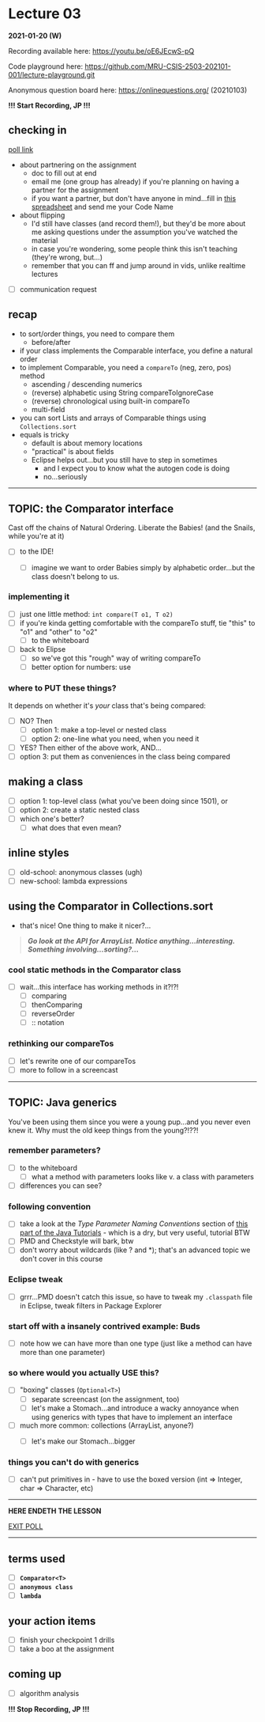 # Lecture 03

**2021-01-20 (W)**

Recording available here: https://youtu.be/oE6JEcwS-pQ

Code playground here: https://github.com/MRU-CSIS-2503-202101-001/lecture-playground.git

Anonymous question board here: https://onlinequestions.org/ (20210103)


**!!! Start Recording, JP !!!**


## checking in

[poll link](https://directpoll.com/r?XDbzPBd3ixYqg8hPSCpAcdV3VibwOj81h7YzQxP)

- about partnering on the assignment
  - doc to fill out at end
  - email me (one group has already) if you're planning on having a partner for the assignment
  - if you want a partner, but don't have anyone in mind...fill in [this spreadsheet](https://docs.google.com/spreadsheets/d/1evMfEuM09lXf67mY46TFcM3aGOI8M-yA6kf3j5rIK5Y/edit?usp=sharing) and send me your Code Name
- about flipping
  - I'd still have classes (and record them!), but they'd be more about me asking questions under the assumption you've watched the material
  - in case you're wondering, some people think this isn't teaching (they're wrong, but...)
  - remember that you can ff and jump around in vids, unlike realtime lectures

- [ ] communication request


## recap

- to sort/order things, you need to compare them
  - before/after
- if your class implements the Comparable interface, you define a natural order
- to implement Comparable, you need a `compareTo` (neg, zero, pos) method
  - ascending / descending numerics
  - (reverse) alphabetic using String compareToIgnoreCase
  - (reverse) chronological using built-in compareTo
  - multi-field 
- you can sort Lists and arrays of Comparable things using `Collections.sort`
- equals is tricky
  - default is about memory locations
  - "practical" is about fields
  - Eclipse helps out...but you still have to step in sometimes
    - and I expect you to know what the autogen code is doing
    - no...seriously

---

## TOPIC: the Comparator interface

Cast off the chains of Natural Ordering. Liberate the Babies! (and the Snails, while you're at it)

- [ ] to the IDE!
  - [ ]  imagine we want to order Babies simply by alphabetic order...but the class doesn't belong to us.


### implementing it


- [ ] just one little method: `int compare(T o1, T o2)`
- [ ] if you're kinda getting comfortable with the compareTo stuff, tie "this" to "o1" and "other" to "o2"
   - [ ] to the whiteboard
 - [ ] back to Elipse
   - [ ] so we've got this "rough" way of writing compareTo
   - [ ] better option for numbers: use 

### where to PUT these things?

It depends on whether it's *your* class that's being compared:

- [ ] NO? Then
  - [ ] option 1: make a top-level or nested class
  - [ ] option 2: one-line what you need, when you need it
- [ ] YES? Then either of the above work, AND...
- [ ] option 3: put them as conveniences in the class being compared

## making a class

- [ ] option 1: top-level class (what you've been doing since 1501), or
- [ ] option 2: create a static nested class
- [ ] which one's better? 
  - [ ] what does that even mean?

## inline styles

- [ ] old-school: anonymous classes (ugh)
- [ ] new-school: lambda expressions

## using the Comparator in Collections.sort

- that's nice! One thing to make it nicer?...
> _**Go look at the API for ArrayList. Notice anything...interesting. Something involving...sorting?...**_

###  cool static methods in the Comparator class

- [ ] wait...this interface has working methods in it?!?!
  - [ ] comparing
  - [ ] thenComparing
  - [ ] reverseOrder
  - [ ] :: notation

### rethinking our compareTos

- [ ] let's rewrite one of our compareTos
- [ ] more to follow in a screencast

---

## TOPIC: Java generics

You've been using them since you were a young pup...and you never even knew it. Why must the old keep things from the young?!??!

### remember parameters?

- [ ] to the whiteboard
  - [ ] what a method with parameters looks like v. a class with parameters
- [ ] differences you can see?

### following convention

- [ ] take a look at the *Type Parameter Naming Conventions* section of [this part of the Java Tutorials](https://docs.oracle.com/javase/tutorial/java/generics/types.html) - which is a dry, but very useful, tutorial BTW
- [ ] PMD and Checkstyle will bark, btw
- [ ] don't worry about wildcards (like ? and *); that's an advanced topic we don't cover in this course

### Eclipse tweak

- [ ] grrr...PMD doesn't catch this issue, so have to tweak my `.classpath` file in Eclipse, tweak filters in Package Explorer

### start off with a insanely contrived example: Buds

- [ ] note how we can have more than one type (just like a method can have more than one parameter)

### so where would you actually USE this?

- [ ] "boxing" classes (`Optional<T>`)
  - [ ] separate screencast (on the assignment, too)
  - [ ] let's make a Stomach...and introduce a wacky annoyance when using generics with types that have to implement an interface
- [ ] much more common: collections (ArrayList, anyone?)
  - [ ] let's make our Stomach...bigger


### things you can't do with generics

- [ ] can't put primitives in - have to use the boxed version (int => Integer, char => Character, etc)

---

**HERE ENDETH THE LESSON**

[EXIT POLL](https://directpoll.com/r?XDbzPBd3ixYqg8xo3HpVHmgqwI2hDOwSFhLYxdxe)

---

## terms used

- [ ] **`Comparator<T>`**
- [ ] **`anonymous class`**
- [ ] **`lambda`**

## your action items

- [ ] finish your checkpoint 1 drills
- [ ] take a boo at the assignment

## coming up

- [ ] algorithm analysis

**!!! Stop Recording, JP !!!**